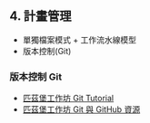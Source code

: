 ## 4. 計畫管理
* 單獨檔案模式 + 工作流水線模型
* 版本控制(Git)



### 版本控制 Git
* [匹茲堡工作坊 Git Tutorial](https://github.com/Pittsburgh-NEH-Institute/Institute-Materials-2017/blob/43776738dd20368457913a0c466b709c6bdd7392/schedule/week_1/git_tutorial.md)
* [匹茲堡工作坊 Git 與 GitHub 資源](https://github.com/Pittsburgh-NEH-Institute/Institute-Materials-2017/blob/a719f3c1d9665ed771fd7ba1ae54160f16172ca5/schedule/week_1/git_resources.md)
